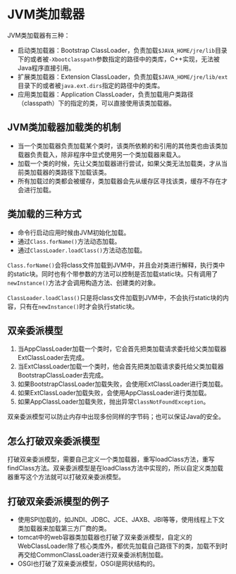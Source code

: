 # JVM类加载器

JVM类加载器有三种：

- 启动类加载器：Bootstrap ClassLoader，负责加载`$JAVA_HOME/jre/lib`目录下的或者被`-Xbootclasspath`参数指定的路径中的类库，C++实现，无法被Java程序直接引用。
- 扩展类加载器：Extension ClassLoader，负责加载`$JAVA_HOME/jre/lib/ext`目录下的或者被`java.ext.dirs`指定的路径中的类库。
- 应用类加载器：Application ClassLoader，负责加载用户类路径（classpath）下的指定的类，可以直接使用该类加载器。

## JVM类加载器加载类的机制

- 当一个类加载器负责加载某个类时，该类所依赖的和引用的其他类也由该类加载器负责载入，除非程序中显式使用另一个类加载器来载入。
- 加载一个类的时候，先让父类加载器进行尝试，如果父类无法加载类，才从当前类加载器的类路径下加载该类。
- 所有加载过的类都会被缓存，类加载器会先从缓存区寻找该类，缓存不存在才会进行加载。

## 类加载的三种方式

- 命令行启动应用时候由JVM初始化加载。
- 通过`Class.forName()`方法动态加载。
- 通过`ClassLoader.loadClass()`方法动态加载。

`Class.forName()`会将class文件加载到JVM中，并且会对类进行解释，执行类中的static块。同时也有个带参数的方法可以控制是否加载static块。只有调用了`newInstance()`方法才会调用构造方法、创建类的对象。

`ClassLoader.loadClass()`只是将class文件加载到JVM中，不会执行static块的内容，只有在`newInstance()`时才会执行static块。

## 双亲委派模型

1. 当AppClassLoader加载一个类时，它会首先把类加载请求委托给父类加载器ExtClassLoader去完成。
2. 当ExtClassLoader加载一个类时，他会首先把类加载请求委托给父类加载器BootstrapClassLoader去完成。
3. 如果BootstrapClassLoader加载失败，会使用ExtClassLoader进行类加载。
4. 如果ExtClassLoader加载失败，会使用AppClassLoader进行类加载。
5. 如果AppClassLoader加载失败，抛出异常`ClassNotFoundException`。

双亲委派模型可以防止内存中出现多份同样的字节码；也可以保证Java的安全。

## 怎么打破双亲委派模型

打破双亲委派模型，需要自己定义一个类加载器，重写loadClass方法，重写findClass方法。双亲委派模型是在loadClass方法中实现的，所以自定义类加载器重写这个方法就可以打破双亲委派模型。

## 打破双亲委派模型的例子

- 使用SPI加载的，如JNDI、JDBC、JCE、JAXB、JBI等等，使用线程上下文类加载器来加载第三方厂商的类。
- tomcat中的web容器类加载器也打破了双亲委派模型，自定义的WebClassLoader除了核心类库外，都优先加载自己路径下的类，加载不到时再交给CommonClassLoader进行双亲委派机制加载。
- OSGI也打破了双亲委派模型，OSGI是网状结构的。
